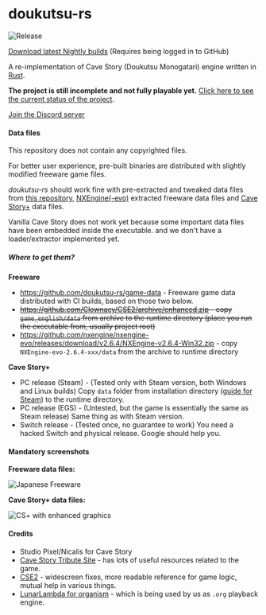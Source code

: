 # doukutsu-rs

![Release](https://github.com/doukutsu-rs/doukutsu-rs/workflows/Release/badge.svg)

[Download latest Nightly builds](https://github.com/doukutsu-rs/doukutsu-rs/actions) (Requires being logged in to GitHub)

A re-implementation of Cave Story (Doukutsu Monogatari) engine written in [Rust](https://www.rust-lang.org/).

**The project is still incomplete and not fully playable yet.** [Click here to see the current status of the project](https://github.com/doukutsu-rs/doukutsu-rs/issues/10).

[Join the Discord server](https://discord.gg/fbRsNNB)

#### Data files

This repository does not contain any copyrighted files. 

For better user experience, pre-built binaries are distributed with slightly modified freeware game files.

*doukutsu-rs* should work fine with pre-extracted and tweaked data files from [this repository](https://github.com/doukutsu-rs/game-data), [NXEngine(-evo)](https://github.com/nxengine/nxengine-evo) extracted freeware data files and [Cave Story+](https://www.nicalis.com/games/cavestory+) data files.

Vanilla Cave Story does not work yet because some important data files have been embedded inside the executable. and we don't have a loader/extractor implemented yet.

##### Where to get them?

**Freeware**

- https://github.com/doukutsu-rs/game-data - Freeware game data distributed with CI builds, based on those two below.
- ~~https://github.com/Clownacy/CSE2/archive/enhanced.zip - copy `game_english/data` from archive to the runtime directory (place you run the executable from, usually project root)~~
- https://github.com/nxengine/nxengine-evo/releases/download/v2.6.4/NXEngine-v2.6.4-Win32.zip - copy `NXEngine-evo-2.6.4-xxx/data` from the archive to runtime directory

**Cave Story+**

- PC release (Steam) - (Tested only with Steam version, both Windows and Linux builds) Copy `data` folder from installation directory ([guide for Steam](https://steamcommunity.com/sharedfiles/filedetails/?id=760447682)) to the runtime directory.
- PC release (EGS) - (Untested, but the game is essentially the same as Steam release) Same thing as with Steam version.
- Switch release - (Tested once, no guarantee to work) You need a hacked Switch and physical release. Google should help you.

#### Mandatory screenshots

**Freeware data files:**

![Japanese Freeware](https://i.imgur.com/eZ0V5rK.png)

**Cave Story+ data files:**

![CS+ with enhanced graphics](https://i.imgur.com/YaPAs70.png)

#### Credits

- Studio Pixel/Nicalis for Cave Story 
- [Cave Story Tribute Site](https://cavestory.org) - has lots of useful resources related to the game. 
- [CSE2](https://github.com/Clownacy/CSE2) - widescreen fixes, more readable reference for game logic, mutual help in various things.
- [LunarLambda for organism](https://gitdab.com/LunarLambda/organism) - which is being used by us as `.org` playback engine.

